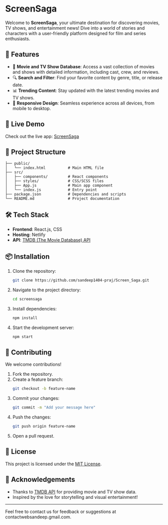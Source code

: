 # ScreenSaga

Welcome to **ScreenSaga**, your ultimate destination for discovering movies, TV shows, and entertainment news! Dive into a world of stories and characters with a user-friendly platform designed for film and series enthusiasts.

## 🌟 Features

- 🎥 **Movie and TV Show Database**: Access a vast collection of movies and shows with detailed information, including cast, crew, and reviews.
- 🔍 **Search and Filter**: Find your favorite content by genre, title, or release date.
- 📊 **Trending Content**: Stay updated with the latest trending movies and TV shows.
- 📱 **Responsive Design**: Seamless experience across all devices, from mobile to desktop.

## 🚀 Live Demo

Check out the live app: [ScreenSaga](https://screensaga.netlify.app)

## 📂 Project Structure

```plaintext
├── public/
│   └── index.html          # Main HTML file
├── src/
│   ├── components/         # React components
│   ├── styles/             # CSS/SCSS files
│   ├── App.js              # Main app component
│   └── index.js            # Entry point
├── package.json            # Dependencies and scripts
└── README.md               # Project documentation
```

## 🛠️ Tech Stack

- **Frontend**: React.js, CSS
- **Hosting**: Netlify
- **API**: [TMDB (The Movie Database) API](https://www.themoviedb.org/documentation/api)

## 📦 Installation

1. Clone the repository:
   ```bash
   git clone https://github.com/sandeep1404-praj/Screen_Saga.git
   ```
2. Navigate to the project directory:
   ```bash
   cd screensaga
   ```
3. Install dependencies:
   ```bash
   npm install
   ```
4. Start the development server:
   ```bash
   npm start
   ```

## 🤝 Contributing

We welcome contributions!  
1. Fork the repository.  
2. Create a feature branch:  
   ```bash
   git checkout -b feature-name
   ```  
3. Commit your changes:  
   ```bash
   git commit -m "Add your message here"
   ```  
4. Push the changes:  
   ```bash
   git push origin feature-name
   ```  
5. Open a pull request.

## 📄 License

This project is licensed under the [MIT License](LICENSE).

## 🌟 Acknowledgements

- Thanks to [TMDB API](https://www.themoviedb.org/documentation/api) for providing movie and TV show data.
- Inspired by the love for storytelling and visual entertainment!

---

Feel free to contact us for feedback or suggestions at contactwebsandeep.gmail.com.
